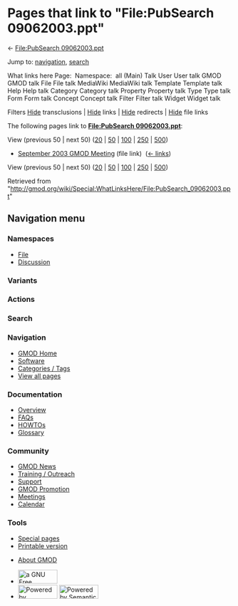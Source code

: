 <div id="mw-page-base" class="noprint">

</div>

<div id="mw-head-base" class="noprint">

</div>

<div id="content" class="mw-body" role="main">

<span id="top"></span>

<div id="mw-js-message" style="display:none;">

</div>



# <span dir="auto">Pages that link to "File:PubSearch 09062003.ppt"</span>

<div id="bodyContent">

<div id="contentSub">

← [File:PubSearch
09062003.ppt](/wiki/File:PubSearch_09062003.ppt "File:PubSearch 09062003.ppt")

</div>

<div id="jump-to-nav" class="mw-jump">

Jump to: [navigation](#mw-navigation), [search](#p-search)

</div>

<div id="mw-content-text">

What links here Page:  Namespace:  all (Main) Talk User User talk GMOD
GMOD talk File File talk MediaWiki MediaWiki talk Template Template talk
Help Help talk Category Category talk Property Property talk Type Type
talk Form Form talk Concept Concept talk Filter Filter talk Widget
Widget talk

Filters
[Hide](/mediawiki/index.php?title=Special:WhatLinksHere/File:PubSearch_09062003.ppt&hidetrans=1 "Special:WhatLinksHere/File:PubSearch 09062003.ppt")
transclusions \|
[Hide](/mediawiki/index.php?title=Special:WhatLinksHere/File:PubSearch_09062003.ppt&hidelinks=1 "Special:WhatLinksHere/File:PubSearch 09062003.ppt")
links \|
[Hide](/mediawiki/index.php?title=Special:WhatLinksHere/File:PubSearch_09062003.ppt&hideredirs=1 "Special:WhatLinksHere/File:PubSearch 09062003.ppt")
redirects \|
[Hide](/mediawiki/index.php?title=Special:WhatLinksHere/File:PubSearch_09062003.ppt&hideimages=1 "Special:WhatLinksHere/File:PubSearch 09062003.ppt")
file links

The following pages link to **[File:PubSearch
09062003.ppt](/wiki/File:PubSearch_09062003.ppt "File:PubSearch 09062003.ppt")**:

View (previous 50 \| next 50)
([20](/mediawiki/index.php?title=Special:WhatLinksHere/File:PubSearch_09062003.ppt&limit=20 "Special:WhatLinksHere/File:PubSearch 09062003.ppt")
\|
[50](/mediawiki/index.php?title=Special:WhatLinksHere/File:PubSearch_09062003.ppt&limit=50 "Special:WhatLinksHere/File:PubSearch 09062003.ppt")
\|
[100](/mediawiki/index.php?title=Special:WhatLinksHere/File:PubSearch_09062003.ppt&limit=100 "Special:WhatLinksHere/File:PubSearch 09062003.ppt")
\|
[250](/mediawiki/index.php?title=Special:WhatLinksHere/File:PubSearch_09062003.ppt&limit=250 "Special:WhatLinksHere/File:PubSearch 09062003.ppt")
\|
[500](/mediawiki/index.php?title=Special:WhatLinksHere/File:PubSearch_09062003.ppt&limit=500 "Special:WhatLinksHere/File:PubSearch 09062003.ppt"))

- [September 2003 GMOD
  Meeting](/wiki/September_2003_GMOD_Meeting "September 2003 GMOD Meeting")
  (file link) ‎ <span class="mw-whatlinkshere-tools">([←
  links](/mediawiki/index.php?title=Special:WhatLinksHere&target=September+2003+GMOD+Meeting "Special:WhatLinksHere"))</span>

View (previous 50 \| next 50)
([20](/mediawiki/index.php?title=Special:WhatLinksHere/File:PubSearch_09062003.ppt&limit=20 "Special:WhatLinksHere/File:PubSearch 09062003.ppt")
\|
[50](/mediawiki/index.php?title=Special:WhatLinksHere/File:PubSearch_09062003.ppt&limit=50 "Special:WhatLinksHere/File:PubSearch 09062003.ppt")
\|
[100](/mediawiki/index.php?title=Special:WhatLinksHere/File:PubSearch_09062003.ppt&limit=100 "Special:WhatLinksHere/File:PubSearch 09062003.ppt")
\|
[250](/mediawiki/index.php?title=Special:WhatLinksHere/File:PubSearch_09062003.ppt&limit=250 "Special:WhatLinksHere/File:PubSearch 09062003.ppt")
\|
[500](/mediawiki/index.php?title=Special:WhatLinksHere/File:PubSearch_09062003.ppt&limit=500 "Special:WhatLinksHere/File:PubSearch 09062003.ppt"))

</div>

<div class="printfooter">

Retrieved from
"<http://gmod.org/wiki/Special:WhatLinksHere/File:PubSearch_09062003.ppt>"

</div>

<div id="catlinks" class="catlinks catlinks-allhidden">

</div>

<div class="visualClear">

</div>

</div>

</div>

<div id="mw-navigation">

## Navigation menu

<div id="mw-head">



<div id="left-navigation">

<div id="p-namespaces" class="vectorTabs" role="navigation"
aria-labelledby="p-namespaces-label">

### Namespaces

- <span id="ca-nstab-image"><a href="/wiki/File:PubSearch_09062003.ppt" accesskey="c"
  title="View the file page [c]">File</a></span>
- <span id="ca-talk"><a
  href="/mediawiki/index.php?title=File_talk:PubSearch_09062003.ppt&amp;action=edit&amp;redlink=1"
  accesskey="t"
  title="Discussion about the content page [t]">Discussion</a></span>

</div>

<div id="p-variants" class="vectorMenu emptyPortlet" role="navigation"
aria-labelledby="p-variants-label">

### 

### Variants[](#)

<div class="menu">

</div>

</div>

</div>

<div id="right-navigation">



<div id="p-cactions" class="vectorMenu emptyPortlet" role="navigation"
aria-labelledby="p-cactions-label">

### Actions[](#)

<div class="menu">

</div>

</div>

<div id="p-search" role="search">

### Search

<div id="simpleSearch">

</div>

</div>

</div>

</div>

<div id="mw-panel">

<div id="p-logo" role="banner">

<a href="/wiki/Main_Page"
style="background-image: url(http://gmod.org/images/GMOD-cogs.png);"
title="Visit the main page"></a>

</div>

<div id="p-Navigation" class="portal" role="navigation"
aria-labelledby="p-Navigation-label">

### Navigation

<div class="body">

- <span id="n-GMOD-Home">[GMOD Home](/wiki/Main_Page)</span>
- <span id="n-Software">[Software](/wiki/GMOD_Components)</span>
- <span id="n-Categories-.2F-Tags">[Categories /
  Tags](/wiki/Categories)</span>
- <span id="n-View-all-pages">[View all
  pages](/wiki/Special:AllPages)</span>

</div>

</div>

<div id="p-Documentation" class="portal" role="navigation"
aria-labelledby="p-Documentation-label">

### Documentation

<div class="body">

- <span id="n-Overview">[Overview](/wiki/Overview)</span>
- <span id="n-FAQs">[FAQs](/wiki/Category:FAQ)</span>
- <span id="n-HOWTOs">[HOWTOs](/wiki/Category:HOWTO)</span>
- <span id="n-Glossary">[Glossary](/wiki/Glossary)</span>

</div>

</div>

<div id="p-Community" class="portal" role="navigation"
aria-labelledby="p-Community-label">

### Community

<div class="body">

- <span id="n-GMOD-News">[GMOD News](/wiki/GMOD_News)</span>
- <span id="n-Training-.2F-Outreach">[Training /
  Outreach](/wiki/Training_and_Outreach)</span>
- <span id="n-Support">[Support](/wiki/Support)</span>
- <span id="n-GMOD-Promotion">[GMOD
  Promotion](/wiki/GMOD_Promotion)</span>
- <span id="n-Meetings">[Meetings](/wiki/Meetings)</span>
- <span id="n-Calendar">[Calendar](/wiki/Calendar)</span>

</div>

</div>

<div id="p-tb" class="portal" role="navigation"
aria-labelledby="p-tb-label">

### Tools

<div class="body">

- <span id="t-specialpages"><a href="/wiki/Special:SpecialPages" accesskey="q"
  title="A list of all special pages [q]">Special pages</a></span>
- <span id="t-print"><a
  href="/mediawiki/index.php?title=Special:WhatLinksHere/File:PubSearch_09062003.ppt&amp;printable=yes"
  rel="alternate" accesskey="p"
  title="Printable version of this page [p]">Printable version</a></span>

</div>

</div>

</div>

</div>

<div id="footer" role="contentinfo">

- <span id="footer-places-about">[About
  GMOD](/wiki/GMOD:About "GMOD:About")</span>

<!-- -->

- <span id="footer-copyrightico">[<img src="http://www.gnu.org/graphics/gfdl-logo-small.png" width="88"
  height="31" alt="a GNU Free Documentation License" />](http://www.gnu.org/licenses/fdl-1.3.html)</span>
- <span id="footer-poweredbyico">[<img src="/mediawiki/skins/common/images/poweredby_mediawiki_88x31.png"
  width="88" height="31" alt="Powered by MediaWiki" />](//www.mediawiki.org/)
  [<img
  src="/mediawiki/extensions/SemanticMediaWiki/includes/../resources/images/smw_button.png"
  width="88" height="31" alt="Powered by Semantic MediaWiki" />](https://www.semantic-mediawiki.org/wiki/Semantic_MediaWiki)</span>

<div style="clear:both">

</div>

</div>
